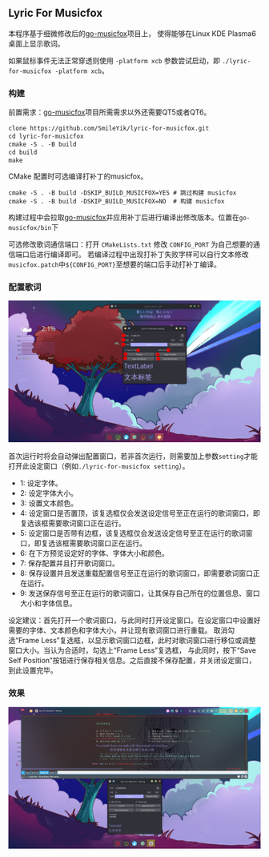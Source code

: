 ## Lyric For Musicfox

本程序基于细微修改后的[go-musicfox](https://github.com/go-musicfox/go-musicfox)项目上，
使得能够在Linux KDE Plasma6桌面上显示歌词。

如果鼠标事件无法正常穿透则使用 `-platform xcb` 参数尝试启动，即 `./lyric-for-musicfox -platform xcb`。

### 构建

前置需求：[go-musicfox](https://github.com/go-musicfox/go-musicfox)项目所需需求以外还需要QT5或者QT6。


```
clone https://github.com/SmileYik/lyric-for-musicfox.git
cd lyric-for-musicfox
cmake -S . -B build
cd build
make
```

CMake 配置时可选编译打补丁的musicfox。
```
cmake -S . -B build -DSKIP_BUILD_MUSICFOX=YES # 跳过构建 musicfox
cmake -S . -B build -DSKIP_BUILD_MUSICFOX=NO  # 构建 musicfox
```

构建过程中会拉取[go-musicfox](https://github.com/go-musicfox/go-musicfox)并应用补丁后进行编译出修改版本。位置在`go-musicfox/bin`下

可选修改歌词通信端口：打开 `CMakeLists.txt` 修改 `CONFIG_PORT` 为自己想要的通信端口后进行编译即可。
若编译过程中出现打补丁失败字样可以自行文本修改`musicfox.patch`中`${CONFIG_PORT}`至想要的端口后手动打补丁编译。

### 配置歌词

![setting window](./docs/3.png)

首次运行时将会自动弹出配置窗口，若非首次运行，则需要加上参数`setting`才能打开此设定窗口（例如`./lyric-for-musicfox setting`）。

* 1: 设定字体。
* 2: 设定字体大小。
* 3: 设置文本颜色。
* 4: 设定窗口是否置顶，该复选框仅会发送设定信号至正在运行的歌词窗口，即复选该框需要歌词窗口正在运行。
* 5: 设定窗口是否带有边框，该复选框仅会发送设定信号至正在运行的歌词窗口，即复选该框需要歌词窗口正在运行。
* 6: 在下方预览设定好的字体、字体大小和颜色。
* 7: 保存配置并且打开歌词窗口。
* 8: 保存设置并且发送重载配置信号至正在运行的歌词窗口，即需要歌词窗口正在运行。
* 9: 发送保存信号至正在运行的歌词窗口，让其保存自己所在的位置信息、窗口大小和字体信息。

设定建议：首先打开一个歌词窗口，与此同时打开设定窗口。在设定窗口中设置好需要的字体、文本颜色和字体大小，并让现有歌词窗口进行重载。
取消勾选“Frame Less”复选框，以显示歌词窗口边框，此时对歌词窗口进行移位或调整窗口大小。当认为合适时，勾选上“Frame Less”复选框，
与此同时，按下“Save Self Position”按钮进行保存相关信息。之后直接不保存配置，并关闭设定窗口，到此设置完毕。

### 效果

![2](./docs/2.png)
